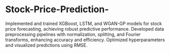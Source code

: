 # Stock-Price-Prediction-
Implemented and trained XGBoost, LSTM, and WGAN-GP models for stock price forecasting, achieving robust predictive performance. Developed data preprocessing pipelines with normalization, splitting, and Fourier transforms, enhancing accuracy and efficiency. Optimized hyperparameters and visualized predictions using RMSE.
